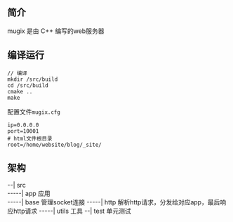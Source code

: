 ## 简介
mugix 是由 C++ 编写的web服务器
## 编译运行
```
// 编译
mkdir /src/build
cd /src/build
cmake ..
make
```
配置文件`mugix.cfg`
```
ip=0.0.0.0
port=10001
# html文件根目录
root=/home/website/blog/_site/
```

## 架构
--| src  
-----| app 应用  
-----| base 管理socket连接
-----| http 解析http请求，分发给对应app，最后响应http请求
-----| utils 工具
--| test 单元测试  
